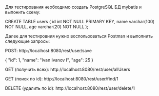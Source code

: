 Для тестирования необходимо создать PostgreSQL БД mybatis и выпонить схему: 

CREATE TABLE users (
  id int NOT NULL PRIMARY KEY,
  name varchar(100) NOT NULL,
  age varchar(20) NOT NULL
);

Далее для тестировния нужно воспользоваться Postman и выполнить следующие запросы:

POST: http://localhost:8080/rest/user/save

   {
        "id": 1,
        "name": "Ivan Ivanov I",
        "age": 25
    }
    
GET (получить всех): http://localhost:8080/rest/user/allUsers

GET (поиск по id): http://localhost:8080/rest/user/find/1

DELETE (удалить по id): http://localhost:8080/rest/user/delete/1
